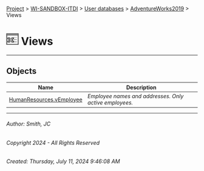 #### 

[Project](../../../../index.md) > [WI-SANDBOX-ITDI](../../../index.md) > [User databases](../../index.md) > [AdventureWorks2019](../index.md) > Views

# ![Views](../../../../Images/View32.png) Views

---

## <a name="#objects"></a>Objects

| Name | Description |
|---|---|
| [HumanResources.vEmployee](HumanResources_vEmployee.md) | _Employee names and addresses. Only active employees._ |


---

###### Author:  Smith, JC

###### Copyright 2024 - All Rights Reserved

###### Created: Thursday, July 11, 2024 9:46:08 AM

